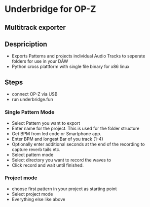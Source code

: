 # Underbridge for OP-Z
## Multitrack exporter

## Despriciption

- Exports Patterns and projects individual Audio Tracks to seperate folders for use in your DAW
- Python cross plattform with single file binary for x86 linux

## Steps

- connect OP-Z via USB
- run underbridge.fun

### Single Pattern Mode

- Select Pattern you want to export
- Enter name for the project. This is used for the folder structure
- Get BPM from led code or Smartphone app.
- Enter BPM and longest Bar of you track (1-4)
- Optionally enter additional seconds at the end of the recording to capture reverb tails etc.
- Select pattern mode
- Select directory you want to record the waves to
- Click record and wait until finished.

### Project mode

- choose first pattern in your project as starting point
- Select project mode
- Everything else like above




